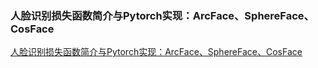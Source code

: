 ### 人脸识别损失函数简介与Pytorch实现：ArcFace、SphereFace、CosFace
[人脸识别损失函数简介与Pytorch实现：ArcFace、SphereFace、CosFace](https://zhuanlan.zhihu.com/p/60747096)